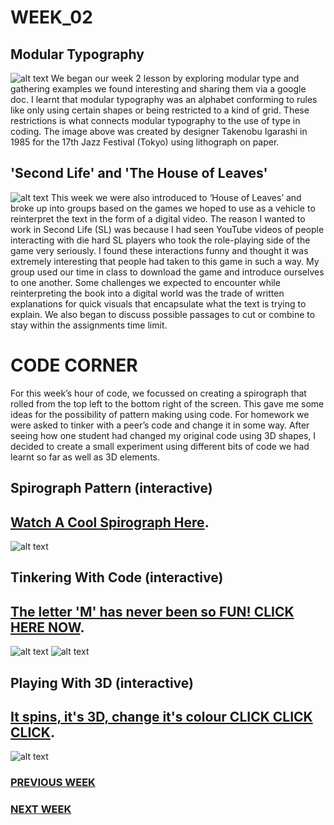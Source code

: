 # WEEK_02

## Modular Typography
![alt text](https://github.com/TajHealy/CodeWords/blob/master/week_02/week2images/atz_jazz_02.jpg?raw=true)
We began our week 2 lesson by exploring modular type and gathering examples we found interesting and sharing them via a google doc. I learnt that modular typography was an alphabet conforming to rules like only using certain shapes or being restricted to a kind of grid. These restrictions is what connects modular typography to the use of type in coding. The image above was created by designer Takenobu Igarashi in 1985 for the 17th Jazz Festival (Tokyo) using lithograph on paper.

## 'Second Life' and 'The House of Leaves'
![alt text](https://github.com/TajHealy/CodeWords/blob/master/week_02/week2images/slGoogleDoc.jpg?raw=true)
This week we were also introduced to ‘House of Leaves’ and broke up into groups based on the games we hoped to use as a vehicle to reinterpret the text in the form of a digital video. The reason I wanted to work in Second Life (SL) was because I had seen YouTube videos of people interacting with die hard SL players who took the role-playing side of the game very seriously. I found these interactions funny and thought it was extremely interesting that people had taken to this game in such a way. My group used our time in class to download the game and introduce ourselves to one another. Some challenges we expected to encounter while reinterpreting the book into a digital world was the trade of written explanations for quick visuals that encapsulate what the text is trying to explain. We also began to discuss possible passages to cut or combine to stay within the assignments time limit.

# CODE CORNER
For this week’s hour of code, we focussed on creating a spirograph that rolled from the top left to the bottom right of the screen. This gave me some ideas for the possibility of pattern making using code. 
For homework we were asked to tinker with a peer’s code and change it in some way. After seeing how one student had changed my original code using 3D shapes, I decided to create a small experiment using different bits of code we had learnt so far as well as 3D elements.

## Spirograph Pattern (interactive)
## [Watch A Cool Spirograph Here](https://TajHealy.github.io/CodeWords/week_02/nearlySpirograph/).
![alt text](https://github.com/TajHealy/CodeWords/blob/master/week_02/week2images/codeSpirograph.jpg?raw=true)
## Tinkering With Code (interactive)
## [The letter 'M' has never been so FUN! CLICK HERE NOW](https://TajHealy.github.io/CodeWords/week_02/CeliaRemixM/).
![alt text](https://github.com/TajHealy/CodeWords/blob/master/week_02/week2images/mVanishing.jpg?raw=true)
![alt text](https://github.com/TajHealy/CodeWords/blob/master/week_02/week2images/mVanishing2.jpg?raw=true)
## Playing With 3D (interactive)
## [It spins, it's 3D, change it's colour CLICK CLICK CLICK](https://TajHealy.github.io/CodeWords/week_02/Spinning3D/).
![alt text](https://github.com/TajHealy/CodeWords/blob/master/week_02/week2images/3Dspin.jpg?raw=true)

### <a href="week_01">PREVIOUS WEEK</a>
### <a href="week_03">NEXT WEEK</a>

